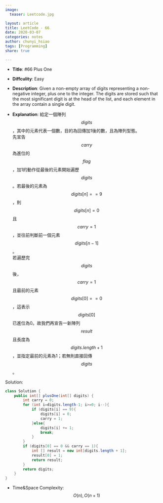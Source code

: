 ```yaml
---
image:
  teaser: Leetcode.jpg

layout: article
title: LeetCode - 66
date: 2020-03-07
categories: notes
author: chunyi_hsiao
tags: [Programming]
share: true

---
```


- **Title**: #66 Plus One
- **Diffculity**: Easy 
- **Description**: Given a non-empty array of digits representing a non-negative integer, plus one to the integer. The digits are stored such that the most significant digit is at the head of the list, and each element in the array contain a single digit.

- **Explanation**: 給定一個陣列$$digits$$，其中的元素代表一個數，目的為回傳加1後的數，且為陣列型態。\
先宣告$$carry$$為進位的$$flag$$，加1的動作從最後的元素開始遍歷$$digits$$。若最後的元素為$$digits[n]==9$$，則$$digits[n] = 0$$且$$carry = 1$$，並往前判斷前一個元素$$digits[n-1]$$。\
若遍歷完$$digits$$後，$$carry = 1$$且最前的元素$$digits[0]==0$$，這表示$$digits[0]$$已進位為0。故我們再宣告一新陣列$$result$$且長度為$$digits.length+1$$，並指定最前的元素為1；若無則直接回傳$$digits$$。


Solution:
```java
class Solution {
    public int[] plusOne(int[] digits) {
        int carry = 0;
        for (int i=digits.length-1; i>=0; i--){
            if (digits[i] == 9){
                digits[i] = 0;
                carry = 1;
            }else{
                digits[i] += 1;
                break;
            }
        }
        if (digits[0] == 0 && carry == 1){
            int [] result = new int[digits.length + 1];
            result[0] = 1;
            return result;
        }
        return digits;
    }
}
```
- Time&Space Complexity: $$O(n), O(n+1)$$